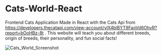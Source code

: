 # Cats-World-React
Frontend Cats Application Made in React with the Cats Api from https://developers.thecatapi.com/view-account/ylX4blBYT9FaoVd6OhvR?report=bOoHBz-8t .
This website will teach you about different breeds, origin of breeds, their personality, and fun social facts!

![Cats_World_Screenshot](https://github.com/jasmineah222/Cats-World-React/assets/145783533/d95fa290-59c0-4fa3-84af-0be6ad6812ff)
